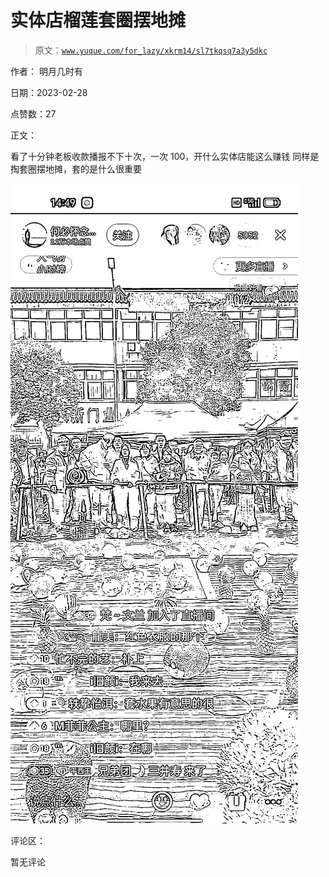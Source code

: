 # 实体店榴莲套圈摆地摊

> 原文：[`www.yuque.com/for_lazy/xkrm14/sl7tkqsq7a3y5dkc`](https://www.yuque.com/for_lazy/xkrm14/sl7tkqsq7a3y5dkc)



作者： 明月几时有 

日期：2023-02-28 

点赞数：27 

正文： 

看了十分钟老板收款播报不下十次，一次 100，开什么实体店能这么赚钱 同样是掏套圈摆地摊，套的是什么很重要 

![](img/9398df8b27bd778c9e3edfd3aaf66bc1.png) 

评论区： 

暂无评论 

